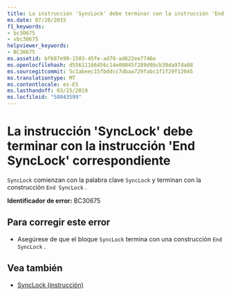 ```yaml
---
title: La instrucción 'SyncLock' debe terminar con la instrucción 'End SyncLock' correspondiente
ms.date: 07/20/2015
f1_keywords:
- bc30675
- vbc30675
helpviewer_keywords:
- BC30675
ms.assetid: bf687e99-1503-45fe-ad70-ad622ee7746e
ms.openlocfilehash: d55611166456c14e00045f289d9bcb39da97da88
ms.sourcegitcommit: 5c1abeec15fbddcc7dbaa729fabc1f1f29f12045
ms.translationtype: MT
ms.contentlocale: es-ES
ms.lasthandoff: 03/15/2019
ms.locfileid: "58043599"
---
```

# <a name="synclock-statement-must-end-with-a-matching-end-synclock"></a>La instrucción 'SyncLock' debe terminar con la instrucción 'End SyncLock' correspondiente
`SyncLock` comienzan con la palabra clave `SyncLock` y terminan con la construcción `End SyncLock` .  
  
 **Identificador de error:** BC30675  
  
## <a name="to-correct-this-error"></a>Para corregir este error  
  
-   Asegúrese de que el bloque `SyncLock` termina con una construcción `End SyncLock` .  
  
## <a name="see-also"></a>Vea también

- [SyncLock (instrucción)](../../visual-basic/language-reference/statements/synclock-statement.md)
